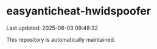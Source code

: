 # easyanticheat-hwidspoofer

Last updated: 2025-06-03 09:48:32

This repository is automatically maintained.
